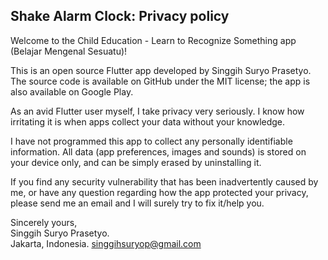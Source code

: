 ## Shake Alarm Clock: Privacy policy

Welcome to the Child Education - Learn to Recognize Something app (Belajar Mengenal Sesuatu)!

This is an open source Flutter app developed by Singgih Suryo Prasetyo. The source code is available on GitHub under the MIT license; the app is also available on Google Play.

As an avid Flutter user myself, I take privacy very seriously.
I know how irritating it is when apps collect your data without your knowledge.

I have not programmed this app to collect any personally identifiable information. All data (app preferences, images and sounds) is stored on your device only, and can be simply erased by uninstalling it.

If you find any security vulnerability that has been inadvertently caused by me, or have any question regarding how the app protected your privacy, please send me an email and I will surely try to fix it/help you.

Sincerely yours,  
Singgih Suryo Prasetyo.  
Jakarta, Indonesia.
singgihsuryop@gmail.com